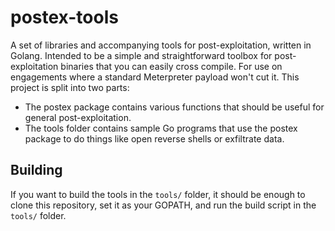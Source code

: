 # postex-tools

A set of libraries and accompanying tools for post-exploitation, written in Golang. Intended to be a simple and straightforward toolbox for post-exploitation binaries that you can easily cross compile. For use on engagements where a standard Meterpreter payload won't cut it. This project is split into two parts:

- The postex package contains various functions that should be useful for general post-exploitation.
- The tools folder contains sample Go programs that use the postex package to do things like open reverse shells or exfiltrate data.

## Building

If you want to build the tools in the `tools/` folder, it should be enough to clone this repository, set it as your GOPATH, and run the build script in the `tools/` folder.
